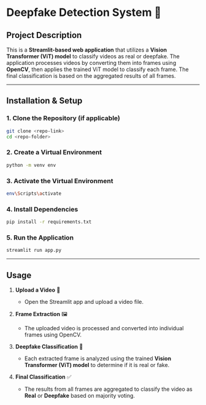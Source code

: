 # **Deepfake Detection System** 🎥  

## **Project Description**  
This is a **Streamlit-based web application** that utilizes a **Vision Transformer (ViT) model** to classify videos as real or deepfake. The application processes videos by converting them into frames using **OpenCV**, then applies the trained ViT model to classify each frame. The final classification is based on the aggregated results of all frames.  

---

## **Installation & Setup**  

### **1. Clone the Repository (if applicable)**  
```bash
git clone <repo-link>
cd <repo-folder>
```
### **2. Create a Virtual Environment**  
```bash
python -m venv env
```

### **3. Activate the Virtual Environment**  
```bash
env\Scripts\activate
```

### **4. Install Dependencies**  
```bash
pip install -r requirements.txt
```

### **5. Run the Application**  
```bash
streamlit run app.py
```

---

## **Usage**  

1. **Upload a Video** 🎥  
   - Open the Streamlit app and upload a video file.  

2. **Frame Extraction** 🖼️  
   - The uploaded video is processed and converted into individual frames using OpenCV.  

3. **Deepfake Classification** 🤖  
   - Each extracted frame is analyzed using the trained **Vision Transformer (ViT) model** to determine if it is real or fake.  

4. **Final Classification** ✅  
   - The results from all frames are aggregated to classify the video as **Real** or **Deepfake** based on majority voting.  

